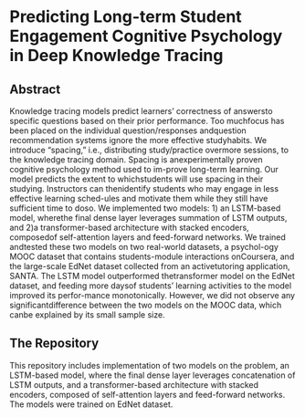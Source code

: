 <h1> Predicting Long-term Student Engagement Cognitive Psychology in Deep Knowledge Tracing </h1>

<h2> Abstract </h2>
  
  Knowledge tracing models predict learners’ correctness of answersto specific questions based on their prior performance. Too muchfocus has been placed on the individual question/responses andquestion recommendation systems ignore the more effective studyhabits. We introduce “spacing,” i.e., distributing study/practice overmore sessions, to the knowledge tracing domain. Spacing is anexperimentally proven cognitive psychology method used to im-prove long-term learning. Our model predicts the extent to whichstudents will use spacing in their studying. Instructors can thenidentify students who may engage in less effective learning sched-ules and motivate them while they still have sufficient time to doso. We implemented two models: 1) an LSTM-based model, wherethe final dense layer leverages summation of LSTM outputs, and 2)a transformer-based architecture with stacked encoders, composedof self-attention layers and feed-forward networks. We trained andtested these two models on two real-world datasets, a psychol-ogy MOOC dataset that contains students-module interactions onCoursera, and the large-scale EdNet dataset collected from an activetutoring application, SANTA. The LSTM model outperformed thetransformer model on the EdNet dataset, and feeding more daysof students’ learning activities to the model improved its perfor-mance monotonically. However, we did not observe any significantdifference between the two models on the MOOC data, which canbe explained by its small sample size.
  
  
  
 <h2> The Repository </h2> 
  This repository includes implementation of two models on the problem, an LSTM-based model, where the final dense layer leverages concatenation of LSTM outputs, and a transformer-based architecture with stacked encoders, composed of self-attention layers and feed-forward networks. The models were trained on EdNet dataset.
